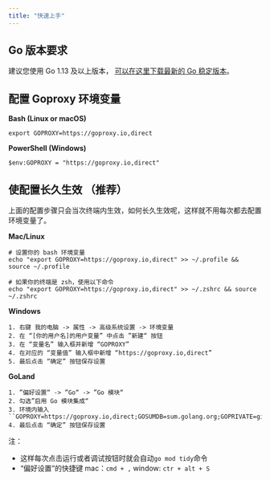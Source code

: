 ```yaml
---
title: "快速上手"
---
```


##  Go 版本要求

建议您使用 Go 1.13 及以上版本， [可以在这里下载最新的 Go 稳定版本](https://golang.google.cn/dl/)。

## 配置 Goproxy 环境变量

**Bash (Linux or macOS)**

```shell
export GOPROXY=https://goproxy.io,direct
```

**PowerShell (Windows)**

```shell
$env:GOPROXY = "https://goproxy.io,direct"
```

## 使配置长久生效 （推荐）

上面的配置步骤只会当次终端内生效，如何长久生效呢，这样就不用每次都去配置环境变量了。

**Mac/Linux**

```shell
# 设置你的 bash 环境变量
echo "export GOPROXY=https://goproxy.io,direct" >> ~/.profile && source ~/.profile

# 如果你的终端是 zsh，使用以下命令
echo "export GOPROXY=https://goproxy.io,direct" >> ~/.zshrc && source ~/.zshrc
```

**Windows**

```
1. 右键 我的电脑 -> 属性 -> 高级系统设置 -> 环境变量
2. 在 “[你的用户名]的用户变量” 中点击 ”新建“ 按钮
3. 在 “变量名” 输入框并新增 “GOPROXY”
4. 在对应的 “变量值” 输入框中新增 “https://goproxy.io,direct”
5. 最后点击 “确定” 按钮保存设置
```

**GoLand**

```
1. ”偏好设置“ -> ”Go“ -> ”Go 模块“
2. 勾选”启用 Go 模块集成“
3. 环境内输入 ``GOPROXY=https://goproxy.io,direct;GOSUMDB=sum.golang.org;GOPRIVATE=git.yourcompany.com``
4. 最后点击 “确定” 按钮保存设置
```
注：
- 这样每次点击运行或者调试按钮时就会自动``go mod tidy``命令
- “偏好设置”的快捷键 mac：`cmd + ,`  window: `ctr + alt + S`
